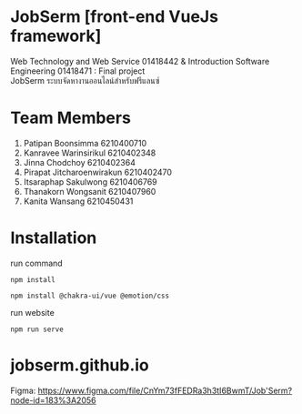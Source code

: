 # JobSerm [front-end VueJs framework]
Web Technology and Web Service 01418442 & Introduction Software Engineering 01418471 : Final project\
JobSerm ระบบจัดหางานออนไลน์สำหรับฟรีแลนซ์ 

# Team Members
1. Patipan Boonsimma 6210400710
2. Kanravee Warinsirikul 6210402348
3. Jinna Chodchoy 6210402364
4. Pirapat Jitcharoenwirakun 6210402470
5. Itsaraphap Sakulwong 6210406769
6. Thanakorn Wongsanit 6210407960
7. Kanita Wansang 6210450431

# Installation
run command
```
npm install
```
```
npm install @chakra-ui/vue @emotion/css
```
run website
```
npm run serve
```

# jobserm.github.io
Figma: https://www.figma.com/file/CnYm73fFEDRa3h3tI6BwmT/Job'Serm?node-id=183%3A2056

# 
